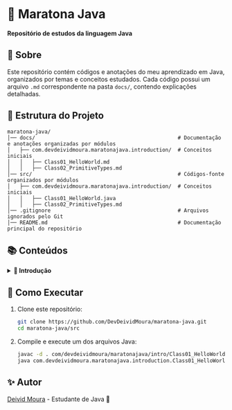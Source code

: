 # 📌 Maratona Java
**Repositório de estudos da linguagem Java**

## 📖 Sobre
Este repositório contém códigos e anotações do meu aprendizado em Java, organizados por temas e conceitos estudados.
Cada código possui um arquivo `.md` correspondente na pasta `docs/`, contendo explicações detalhadas.

## 📂 Estrutura do Projeto
```
maratona-java/
│── docs/                                              # Documentação e anotações organizadas por módulos
│   ├── com.devdeividmoura.maratonajava.introduction/  # Conceitos iniciais
│   │   ├── Class01_HelloWorld.md
│   │   ├── Class02_PrimitiveTypes.md
│── src/                                               # Códigos-fonte organizados por módulos
│   ├── com.devdeividmoura.maratonajava.introduction/  # Conceitos iniciais
│   │   ├── Class01_HelloWorld.java
│   │   ├── Class02_PrimitiveTypes.md
│── .gitignore                                         # Arquivos ignorados pelo Git
│── README.md                                          # Documentação principal do repositório
```

## 📚 Conteúdos
<details>

<summary><b> 📌 Introdução </b></summary>

   - <details>
       <summary><b>
     <a 
         href="https://github.com/DevDeividMoura/maratona-java/tree/main/docs/com.devdeividmoura.maratonajava.introduction/Class01_HelloWorld.md"
     > 
         📚 Class01_HelloWord.md 
     </a></b></summary>
   
      - <details>
          <summary><b> ✅ Conceitos Iniciais </b></summary>
      
        - ✅ Estrutura básica de um código Java
        - ✅ Diferença entre JVM, JDK e JRE
        - ✅ Execução de um programa Java
        </details>
   
      - <details>
          <summary><b> ✅ Organização do Código </b></summary>
      
         - ✅ Uso de pacotes (`package`)
         - ✅ Convenção de nomenclatura baseada no domínio (`com.exemplo.projeto`)
        </details>
      
      - <details>
          <summary><b> ✅ Comentários e Documentação </b></summary>
      
         - ✅ Tipos de comentários em Java (`//`, `/* */`, `/** */`)
         - ✅ Uso do JavaDoc para documentação de classes e métodos
        </details>
   
     </details>
   - <details>
       <summary><b>
     <a 
         href="https://github.com/DevDeividMoura/maratona-java/blob/main/docs/com.devdeividmoura.maratonajava.introduction/Class02_PrimitiveTypes.md"
     > 
         📚 Class02_PrimitiveTypes.md 
     </a></b></summary>
        
       - <details>
           <summary><b> ✅ Introdução aos Tipos Primitivos </b></summary>

           - ✅ O que são tipos primitivos?
           - ✅ Diferença entre tipos primitivos e referências
         </details>
         
       - <details>
           <summary><b> ✅ Tipos Numéricos </b></summary>

           - ✅ Tipos inteiros (`byte`, `short`, `int`, `long`)
           - ✅ Tipos de ponto flutuante (`float`, `double`)
         </details>
     
       - <details>
           <summary><b> ✅ Outros Tipos Primitivos </b></summary>

           - ✅ Tipo lógico (`boolean`)
           - ✅ Tipo caractere (`char`)
         </details>
      
       - <details>
           <summary><b> ✅ Exercício Prático </b></summary>

           - ✅ Declaração e impressão de variáveis
           - ✅ Construção de uma string dinâmica com dados pessoais
         </details>
     </details>

</details>

## 🚀 Como Executar
1. Clone este repositório:
    ```sh
    git clone https://github.com/DevDeividMoura/maratona-java.git
    cd maratona-java/src
    ```
2. Compile e execute um dos arquivos Java:
    ```sh
    javac -d . com/devdeividmoura/maratonajava/intro/Class01_HelloWorld.java
    java com.devdeividmoura.maratonajava.introduction.Class01_HelloWorld
    ```

## ✨ Autor
[Deivid Moura](https://github.com/DevDeividMoura) - Estudante de Java 🚀  
